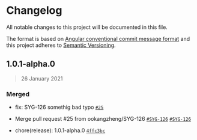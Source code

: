 # Changelog
All notable changes to this project will be documented in this file.

The format is based on [Angular conventional commit message format](https://github.com/angular/angular/blob/22b96b9/CONTRIBUTING.md#commit)
and this project adheres to [Semantic Versioning](https://semver.org/spec/v2.0.0.html).

## 1.0.1-alpha.0 

> 26 January 2021 

### Merged

- fix: SYG-126 somethig bad typo [`#25`](https://github.com/ookangzheng/test-action-semantic-release/pull/25)

- Merge pull request #25 from ookangzheng/SYG-126 [`#SYG-126`](https://coolbitx.atlassian.net/browse/SYG-126) [`#SYG-126`](https://coolbitx.atlassian.net/browse/SYG-126)

- chore(release): 1.0.1-alpha.0 [`4ffc3bc`](https://github.com/ookangzheng/test-action-semantic-release/commit/4ffc3bcc9a795b5571ae962bda0bc003241fb567)
